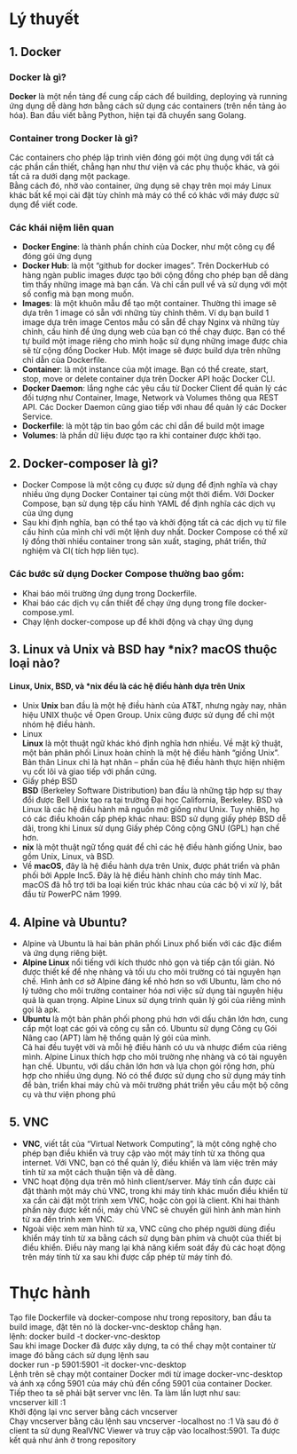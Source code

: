 # Lý thuyết
## 1. Docker  
### Docker là gì? 
**Docker** là một nền tảng để cung cấp cách để building, deploying và running ứng dụng dễ dàng hơn bằng cách sử dụng các containers (trên nền tảng ảo hóa). Ban đầu viết bằng Python, hiện tại đã chuyển sang Golang.  
### Container trong Docker là gì?
Các containers cho phép lập trình viên đóng gói một ứng dụng với tất cả các phần cần thiết, chẳng hạn như thư viện và các phụ thuộc khác, và gói tất cả ra dưới dạng một package.  
Bằng cách đó, nhờ vào container, ứng dụng sẽ chạy trên mọi máy Linux khác bất kể mọi cài đặt tùy chỉnh mà máy có thể có khác với máy được sử dụng để viết code.  
### Các khái niệm liên quan  
* **Docker Engine**: là thành phần chính của Docker, như một công cụ để đóng gói ứng dụng  
* **Docker Hub**: là một “github for docker images”. Trên DockerHub có hàng ngàn public images được tạo bởi cộng đồng cho phép bạn dễ dàng tìm thấy những image mà bạn cần. Và chỉ cần pull về và sử dụng với một số config mà bạn mong muốn.
* **Images**: là một khuôn mẫu để tạo một container. Thường thì image sẽ dựa trên 1 image có sẵn với những tùy chỉnh thêm. Ví dụ bạn build 1 image dựa trên image Centos mẫu có sẵn để chạy Nginx và những tùy chỉnh, cấu hình để ứng dụng web của bạn có thể chạy được. Bạn có thể tự build một image riêng cho mình hoặc sử dụng những image được chia sẽ từ cộng đồng Docker Hub. Một image sẽ được build dựa trên những chỉ dẫn của Dockerfile.  
* **Container**: là một instance của một image. Bạn có thể create, start, stop, move or delete container dựa trên Docker API hoặc Docker CLI.  
* **Docker Daemon**: lắng nghe các yêu cầu từ Docker Client để quản lý các đối tượng như Container, Image, Network và Volumes thông qua REST API. Các Docker Daemon cũng giao tiếp với nhau để quản lý các Docker Service.  
* **Dockerfile**: là một tập tin bao gồm các chỉ dẫn để build một image  
* **Volumes**: là phần dữ liệu được tạo ra khi container được khởi tạo.  
## 2. Docker-composer là gì?
* Docker Compose là một công cụ được sử dụng để định nghĩa và chạy nhiều ứng dụng Docker Container tại cùng một thời điểm. Với Docker Compose, bạn sử dụng tệp cấu hình YAML để định nghĩa các dịch vụ của ứng dụng  
* Sau khi định nghĩa, bạn có thể tạo và khởi động tất cả các dịch vụ từ file cấu hình của mình chỉ với một lệnh duy nhất. Docker Compose có thể xử lý đồng thời nhiều container trong sản xuất, staging, phát triển, thử nghiệm và CI( tích hợp liên tục).  
### Các bước sử dụng Docker Compose thường bao gồm:
* Khai báo môi trường ứng dụng trong Dockerfile.
* Khai báo các dịch vụ cần thiết để chạy ứng dụng trong file docker-compose.yml.
* Chạy lệnh docker-compose up để khởi động và chạy ứng dụng
## 3. Linux và Unix và BSD hay *nix? macOS thuộc loại nào?  
#### Linux, Unix, BSD, và *nix đều là các hệ điều hành dựa trên Unix  
* Unix 
**Unix** ban đầu là một hệ điều hành của AT&T, nhưng ngày nay, nhãn hiệu UNIX thuộc về Open Group. Unix cũng được sử dụng để chỉ một nhóm hệ điều hành.
* Linux  
**Linux** là một thuật ngữ khác khó định nghĩa hơn nhiều. Về mặt kỹ thuật, một bản phân phối Linux hoàn chỉnh là một hệ điều hành “giống Unix”. Bản thân Linux chỉ là hạt nhân – phần của hệ điều hành thực hiện nhiệm vụ cốt lõi và giao tiếp với phần cứng.
* Giấy phép BSD  
**BSD** (Berkeley Software Distribution) ban đầu là những tập hợp sự thay đổi được Bell Unix tạo ra tại trường Đại học California, Berkeley. BSD và Linux là các hệ điều hành mã nguồn mở giống như Unix. Tuy nhiên, họ có các điều khoản cấp phép khác nhau: BSD sử dụng giấy phép BSD dễ dãi, trong khi Linux sử dụng Giấy phép Công cộng GNU (GPL) hạn chế hơn.
* **nix** là một thuật ngữ tổng quát để chỉ các hệ điều hành giống Unix, bao gồm Unix, Linux, và BSD.  
* Về **macOS**, đây là hệ điều hành dựa trên Unix, được phát triển và phân phối bởi Apple Inc5. Đây là hệ điều hành chính cho máy tính Mac. macOS đã hỗ trợ tới ba loại kiến trúc khác nhau của các bộ vi xử lý, bắt đầu từ PowerPC năm 1999.
## 4. Alpine và Ubuntu?  
* Alpine và Ubuntu là hai bản phân phối Linux phổ biến với các đặc điểm và ứng dụng riêng biệt.  
* **Alpine Linux** nổi tiếng với kích thước nhỏ gọn và tiếp cận tối giản. Nó được thiết kế để nhẹ nhàng và tối ưu cho môi trường có tài nguyên hạn chế. Hình ảnh cơ sở Alpine đáng kể nhỏ hơn so với Ubuntu, làm cho nó lý tưởng cho môi trường container hóa nơi việc sử dụng tài nguyên hiệu quả là quan trọng. Alpine Linux sử dụng trình quản lý gói của riêng mình gọi là apk.  
* **Ubuntu** là một bản phân phối phong phú hơn với dấu chân lớn hơn, cung cấp một loạt các gói và công cụ sẵn có. Ubuntu sử dụng Công cụ Gói Nâng cao (APT) làm hệ thống quản lý gói của mình.  
Cả hai đều tuyệt vời và mỗi hệ điều hành có ưu và nhược điểm của riêng mình. Alpine Linux thích hợp cho môi trường nhẹ nhàng và có tài nguyên hạn chế. Ubuntu, với dấu chân lớn hơn và lựa chọn gói rộng hơn, phù hợp cho nhiều ứng dụng. Nó có thể được sử dụng cho sử dụng máy tính để bàn, triển khai máy chủ và môi trường phát triển yêu cầu một bộ công cụ và thư viện phong phú
## 5. VNC  
* **VNC**, viết tắt của “Virtual Network Computing”, là một công nghệ cho phép bạn điều khiển và truy cập vào một máy tính từ xa thông qua internet. Với VNC, bạn có thể quản lý, điều khiển và làm việc trên máy tính từ xa một cách thuận tiện và dễ dàng.  
* VNC hoạt động dựa trên mô hình client/server. Máy tính cần được cài đặt thành một máy chủ VNC, trong khi máy tính khác muốn điều khiển từ xa cần cài đặt một trình xem VNC, hoặc còn gọi là client. Khi hai thành phần này được kết nối, máy chủ VNC sẽ chuyển gửi hình ảnh màn hình từ xa đến trình xem VNC.  
* Ngoài việc xem màn hình từ xa, VNC cũng cho phép người dùng điều khiển máy tính từ xa bằng cách sử dụng bàn phím và chuột của thiết bị điều khiển. Điều này mang lại khả năng kiểm soát đầy đủ các hoạt động trên máy tính từ xa sau khi được cấp phép từ máy tính đó.
# Thực hành
Tạo file Dockerfile và docker-compose như trong repository, ban đầu ta build image, đặt tên nó là docker-vnc-desktop chẳng hạn.  
lệnh: docker build -t docker-vnc-desktop  
Sau khi image Docker đã được xây dựng, ta có thể chạy một container từ image đó bằng cách sử dụng lệnh sau  
docker run -p 5901:5901 -it docker-vnc-desktop  
Lệnh trên sẽ chạy một container Docker mới từ image docker-vnc-desktop và ánh xạ cổng 5901 của máy chủ đến cổng 5901 của container Docker. Tiếp theo ta sẽ phải bật server vnc lên. Ta làm lần lượt như sau:  
vncserver kill :1  
Khởi động lại vnc server bằng cách
vncserver  
Chạy vncserver bằng câu lệnh sau
vncserver -localhost no :1
Và sau đó ở client ta sử dụng RealVNC Viewer và truy cập vào localhost:5901. Ta được kết quả như ảnh ở trong repository
